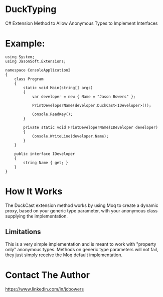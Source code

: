DuckTyping
==========

C# Extension Method to Allow Anonymous Types to Implement Interfaces

# Example:

```
using System;
using JasonSoft.Extensions;

namespace ConsoleApplication2
{
    class Program
    {
        static void Main(string[] args)
        {
            var developer = new { Name = "Jason Bowers" };

            PrintDeveloperName(developer.DuckCast<IDeveloper>());

            Console.ReadKey();
        }

        private static void PrintDeveloperName(IDeveloper developer)
        {
            Console.WriteLine(developer.Name);
        }
    }

    public interface IDeveloper
    {
        string Name { get; }
    }
}
```

# How It Works

The DuckCast extension method works by using Moq to create a dynamic proxy, based on your generic type parameter, with your anonymous class supplying the implementation.

## Limitations

This is a very simple implementation and is meant to work with "property only" anonymous types. Methods on generic type parameters will not fail, they just simply receive the Moq default implementation.

# Contact The Author

https://www.linkedin.com/in/jcbowers


 



